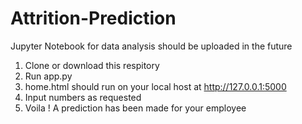 # Attrition-Prediction 
Jupyter Notebook for data analysis should be uploaded in the future
1. Clone or download this respitory
2. Run app.py
3. home.html should run on your local host at http://127.0.0.1:5000
4. Input numbers as requested
5. Voila ! A prediction has been made for your employee
